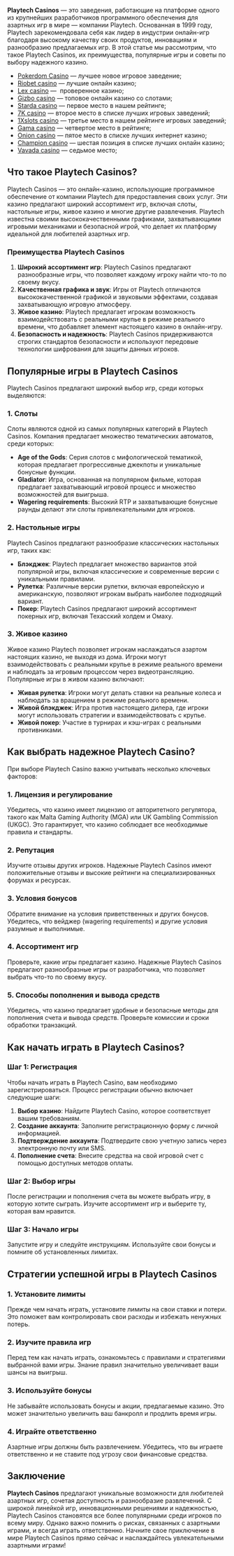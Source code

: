 **Playtech Casinos** — это заведения, работающие на платформе одного из крупнейших разработчиков программного обеспечения для азартных игр в мире — компании Playtech. Основанная в 1999 году, Playtech зарекомендовала себя как лидер в индустрии онлайн-игр благодаря высокому качеству своих продуктов, инновациям и разнообразию предлагаемых игр. В этой статье мы рассмотрим, что такое Playtech Casinos, их преимущества, популярные игры и советы по выбору надежного казино.

* [Pokerdom Casino](https://brandplay.link/FwVc4f) — лучшее новое игровое заведение;
* [Riobet casino](https://brandplay.link/TnjsxFvH) — лучшие онлайн казино;
* [Lex casino](https://brandplay.link/VMqNXPFs) —  проверенное казино;
* [Gizbo casino](https://brandplay.link/rvzLrVLp) — топовое онлайн казино со слотами;
* [Starda casino](https://brandplay.link/HDcDrxLk) — первое место в нашем рейтинге;
* [7K casino](https://brandplay.link/dd46bNgD) — второе место в списке лучших игровых заведений;
* [1Xslots casino](https://brandplay.link/J2ZbqMPZ) — третье место в нашем рейтинге игровых заведений;
* [Gama casino](https://brandplay.link/RD52jZbL) — четвертое место в рейтинге;
* [Onion casino](https://brandplay.link/8LcS6Djb) — пятое место в списке лучших интернет казино;
* [Champion casino](https://temon-gter.cfd/go/9n8?p56190p303844p3509t17502) — шестая позиция в списке лучших онлайн казино;
* [Vavada casino](https://vavadapartner.pro/?promo=75590753-cc8b-4c4a-8d71-99b7a2293439-jud\&target=register) — седьмое место;

## Что такое Playtech Casinos?

Playtech Casinos — это онлайн-казино, использующие программное обеспечение от компании Playtech для предоставления своих услуг. Эти казино предлагают широкий ассортимент игр, включая слоты, настольные игры, живое казино и многие другие развлечения. Playtech известна своими высококачественными графиками, захватывающими игровыми механиками и безопасной игрой, что делает их платформу идеальной для любителей азартных игр.

### Преимущества Playtech Casinos

1. **Широкий ассортимент игр**: Playtech Casinos предлагают разнообразные игры, что позволяет каждому игроку найти что-то по своему вкусу.
2. **Качественная графика и звук**: Игры от Playtech отличаются высококачественной графикой и звуковыми эффектами, создавая захватывающую игровую атмосферу.
3. **Живое казино**: Playtech предлагает игрокам возможность взаимодействовать с реальными крупье в режиме реального времени, что добавляет элемент настоящего казино в онлайн-игру.
4. **Безопасность и надежность**: Playtech Casinos придерживаются строгих стандартов безопасности и используют передовые технологии шифрования для защиты данных игроков.

## Популярные игры в Playtech Casinos

Playtech Casinos предлагают широкий выбор игр, среди которых выделяются:

### 1. Слоты

Слоты являются одной из самых популярных категорий в Playtech Casinos. Компания предлагает множество тематических автоматов, среди которых:

* **Age of the Gods**: Серия слотов с мифологической тематикой, которая предлагает прогрессивные джекпоты и уникальные бонусные функции.
* **Gladiator**: Игра, основанная на популярном фильме, которая предлагает захватывающий игровой процесс и множество возможностей для выигрыша.
* **Wagering requirements**: Высокий RTP и захватывающие бонусные раунды делают эти слоты привлекательными для игроков.

### 2. Настольные игры

Playtech Casinos предлагают разнообразие классических настольных игр, таких как:

* **Блэкджек**: Playtech предлагает множество вариантов этой популярной игры, включая классические и современные версии с уникальными правилами.
* **Рулетка**: Различные версии рулетки, включая европейскую и американскую, позволяют игрокам выбрать наиболее подходящий вариант.
* **Покер**: Playtech Casinos предлагают широкий ассортимент покерных игр, включая Техасский холдем и Омаху.

### 3. Живое казино

Живое казино Playtech позволяет игрокам наслаждаться азартом настоящих казино, не выходя из дома. Игроки могут взаимодействовать с реальными крупье в режиме реального времени и наблюдать за игровым процессом через видеотрансляцию. Популярные игры в живом казино включают:

* **Живая рулетка**: Игроки могут делать ставки на реальные колеса и наблюдать за вращением в режиме реального времени.
* **Живой блэкджек**: Игра против настоящего дилера, где игроки могут использовать стратегии и взаимодействовать с крупье.
* **Живой покер**: Участие в турнирах и кэш-играх с реальными противниками.

## Как выбрать надежное Playtech Casino?

При выборе Playtech Casino важно учитывать несколько ключевых факторов:

### 1. Лицензия и регулирование

Убедитесь, что казино имеет лицензию от авторитетного регулятора, такого как Malta Gaming Authority (MGA) или UK Gambling Commission (UKGC). Это гарантирует, что казино соблюдает все необходимые правила и стандарты.

### 2. Репутация

Изучите отзывы других игроков. Надежные Playtech Casinos имеют положительные отзывы и высокие рейтинги на специализированных форумах и ресурсах.

### 3. Условия бонусов

Обратите внимание на условия приветственных и других бонусов. Убедитесь, что вейджер (wagering requirements) и другие условия разумные и выполнимые.

### 4. Ассортимент игр

Проверьте, какие игры предлагает казино. Надежные Playtech Casinos предлагают разнообразные игры от разработчика, что позволяет выбрать что-то по своему вкусу.

### 5. Способы пополнения и вывода средств

Убедитесь, что казино предлагает удобные и безопасные методы для пополнения счета и вывода средств. Проверьте комиссии и сроки обработки транзакций.

## Как начать играть в Playtech Casinos?

### Шаг 1: Регистрация

Чтобы начать играть в Playtech Casino, вам необходимо зарегистрироваться. Процесс регистрации обычно включает следующие шаги:

1. **Выбор казино**: Найдите Playtech Casino, которое соответствует вашим требованиям.
2. **Создание аккаунта**: Заполните регистрационную форму с личной информацией.
3. **Подтверждение аккаунта**: Подтвердите свою учетную запись через электронную почту или SMS.
4. **Пополнение счета**: Внесите средства на свой игровой счет с помощью доступных методов оплаты.

### Шаг 2: Выбор игры

После регистрации и пополнения счета вы можете выбрать игру, в которую хотите сыграть. Изучите ассортимент игр и выберите ту, которая вам нравится.

### Шаг 3: Начало игры

Запустите игру и следуйте инструкциям. Используйте свои бонусы и помните об установленных лимитах.

## Стратегии успешной игры в Playtech Casinos

### 1. Установите лимиты

Прежде чем начать играть, установите лимиты на свои ставки и потери. Это поможет вам контролировать свои расходы и избежать ненужных потерь.

### 2. Изучите правила игр

Перед тем как начать играть, ознакомьтесь с правилами и стратегиями выбранной вами игры. Знание правил значительно увеличивает ваши шансы на выигрыш.

### 3. Используйте бонусы

Не забывайте использовать бонусы и акции, предлагаемые казино. Это может значительно увеличить ваш банкролл и продлить время игры.

### 4. Играйте ответственно

Азартные игры должны быть развлечением. Убедитесь, что вы играете ответственно и не ставите под угрозу свои финансовые средства.

## Заключение

**Playtech Casinos** предлагают уникальные возможности для любителей азартных игр, сочетая доступность и разнообразие развлечений. С широкой линейкой игр, инновационными решениями и надежностью, Playtech Casinos становятся все более популярными среди игроков по всему миру. Однако важно помнить о рисках, связанных с азартными играми, и всегда играть ответственно. Начните свое приключение в мире Playtech Casinos прямо сейчас и наслаждайтесь увлекательными азартными играми!
